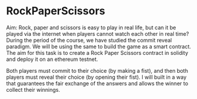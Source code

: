 # RockPaperScissors


Aim: 
Rock, paper and scissors is easy to play in real life, but can it be played via the internet when players cannot watch each other in real time? 
During the period of the course, we have studied the commit reveal paradigm. 
We will be using the same to build the game as a smart contract. 
The aim for this task is to create a Rock Paper Scissors contract in solidity and deploy it on an ethereum testnet.

Both players must commit to their choice (by making a fist), and then both players must reveal their choice (by opening their fist). 
I will built in a way that guarantees the fair exchange of the answers and allows the winner to collect their winnings.
